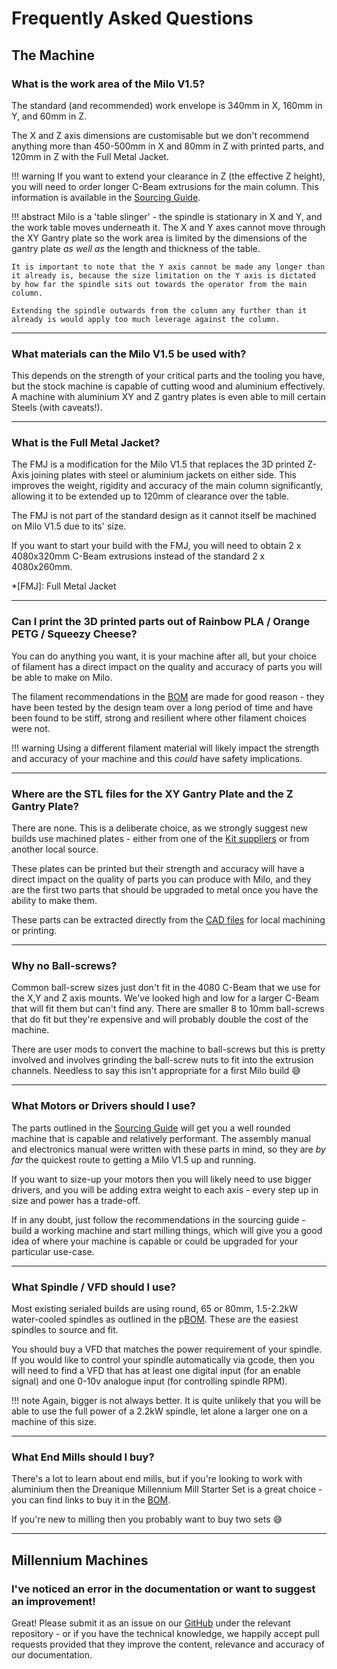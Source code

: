 # Frequently Asked Questions

## The Machine

### What is the work area of the Milo V1.5?

The standard (and recommended) work envelope is 340mm in X, 160mm in Y, and 60mm in Z.

The X and Z axis dimensions are customisable but we don't recommend anything more than 450-500mm in X and 80mm in Z with printed parts, and 120mm in Z with the Full Metal Jacket.

!!! warning
    If you want to extend your clearance in Z (the effective Z height), you will need to order longer C-Beam extrusions for the main column. This information is available in the [Sourcing Guide](./bom/sourcing_guide.md#frame).

!!! abstract
    Milo is a 'table slinger' - the spindle is stationary in X and Y, and the work table moves underneath it. The X and Y axes cannot move through the XY Gantry plate so the work area is limited by the dimensions of the gantry plate _as well as_ the length and thickness of the table.

    It is important to note that the Y axis cannot be made any longer than it already is, because the size limitation on the Y axis is dictated by how far the spindle sits out towards the operator from the main column.

    Extending the spindle outwards from the column any further than it already is would apply too much leverage against the column.

---

### What materials can the Milo V1.5 be used with?

This depends on the strength of your critical parts and the tooling you have, but the stock machine is capable of cutting wood and aluminium effectively. A machine with aluminium XY and Z gantry plates is even able to mill certain Steels (with caveats!).

---

### What is the Full Metal Jacket?

The FMJ is a modification for the Milo V1.5 that replaces the 3D printed Z-Axis joining plates with steel or aluminium jackets on either side. This improves the weight, rigidity and accuracy of the main column significantly, allowing it to be extended up to 120mm of clearance over the table.

The FMJ is not part of the standard design as it cannot itself be machined on Milo V1.5 due to its' size.

If you want to start your build with the FMJ, you will need to obtain 2 x 4080x320mm C-Beam extrusions instead of the standard 2 x 4080x260mm.

*[FMJ]: Full Metal Jacket

---

### Can I print the 3D printed parts out of Rainbow PLA / Orange PETG / Squeezy Cheese?
You can do anything you want, it is your machine after all, but your choice of filament has a direct impact on the quality and accuracy of parts you will be able to make on Milo.

The filament recommendations in the [BOM](./bom/sourcing_guide.md#printed-parts) are made for good reason - they have been tested by the design team over a long period of time and have been found to be stiff, strong and resilient where other filament choices were not.

!!! warning
    Using a different filament material will likely impact the strength and accuracy of your machine and this _could_ have safety implications.

---

### Where are the STL files for the XY Gantry Plate and the Z Gantry Plate?

There are none. This is a deliberate choice, as we strongly suggest new builds use machined plates - either from one of the [Kit suppliers](./bom/sourcing_guide.md#kits) or from another local source.

These plates can be printed but their strength and accuracy will have a direct impact on the quality of parts you can produce with Milo, and they are the first two parts that should be upgraded to metal once you have the ability to make them.

These parts can be extracted directly from the [CAD files](https://github.com/MilleniumMills/Millenium-Milo-v1.5/tree/main/CAD/) for local machining or printing.

---

### Why no Ball-screws?

Common ball-screw sizes just don't fit in the 4080 C-Beam that we use for the X,Y and Z axis mounts. We've looked high and low for a larger C-Beam that will fit them but can't find any. There are smaller 8 to 10mm ball-screws that do fit but they're expensive and will probably double the cost of the machine.

There are user mods to convert the machine to ball-screws but this is pretty involved and involves grinding the ball-screw nuts to fit into the extrusion channels. Needless to say this isn't appropriate for a first Milo build :sweat_smile:

---

### What Motors or Drivers should I use?

The parts outlined in the [Sourcing Guide](./bom/sourcing_guide.md#electronics) will get you a well rounded machine that is capable and relatively performant. The assembly manual and electronics manual were written with these parts in mind, so they are _by far_ the quickest route to getting a Milo V1.5 up and running.

If you want to size-up your motors then you will likely need to use bigger drivers, and you will be adding extra weight to each axis - every step up in size and power has a trade-off.

If in any doubt, just follow the recommendations in the sourcing guide - build a working machine and start milling things, which will give you a good idea of where your machine is capable or could be upgraded for your particular use-case.

---

### What Spindle / VFD should I use?

Most existing serialed builds are using round, 65 or 80mm, 1.5-2.2kW water-cooled spindles as outlined in the p[BOM](./bom/sourcing_guide.md#electronics). These are the easiest spindles to source and fit.

You should buy a VFD that matches the power requirement of your spindle. If you would like to control your spindle automatically via gcode, then you will need to find a VFD that has at least one digital input (for an enable signal) and one 0-10v analogue input (for controlling spindle RPM).

!!! note
    Again, bigger is not always better. It is quite unlikely that you will be able to use the full power of a 2.2kW spindle, let alone a larger one on a machine of this size.

---

### What End Mills should I buy?

There's a lot to learn about end mills, but if you're looking to work with aluminium then the Dreanique Millennium Mill Starter Set is a great choice - you can find links to buy it in the [BOM](./bom/sourcing_guide.md#kits).

If you're new to milling then you probably want to buy two sets :sweat_smile:

---

## Millennium Machines

### I've noticed an error in the documentation or want to suggest an improvement!

Great! Please submit it as an issue on our [GitHub](https://github.com/MilleniumMills) under the relevant repository - or if you have the technical knowledge, we happily accept pull requests provided that they improve the content, relevance and accuracy of our documentation.